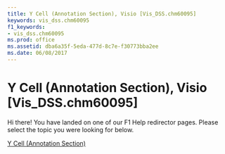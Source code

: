 ```yaml
---
title: Y Cell (Annotation Section), Visio [Vis_DSS.chm60095]
keywords: vis_dss.chm60095
f1_keywords:
- vis_dss.chm60095
ms.prod: office
ms.assetid: dba6a35f-5eda-477d-8c7e-f30773bba2ee
ms.date: 06/08/2017
---
```



# Y Cell (Annotation Section), Visio [Vis_DSS.chm60095]

Hi there! You have landed on one of our F1 Help redirector pages. Please select the topic you were looking for below.

[Y Cell (Annotation Section)](http://msdn.microsoft.com/library/527a4615-2013-a4b4-81cd-7f5d71c1803c%28Office.15%29.aspx)


